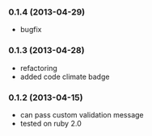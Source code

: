 ### 0.1.4 (2013-04-29)
 * bugfix

### 0.1.3 (2013-04-28)
 * refactoring
 * added code climate badge

### 0.1.2 (2013-04-15)
 * can pass custom validation message
 * tested on ruby 2.0